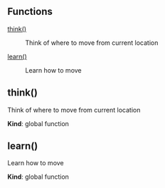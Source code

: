 ## Functions

<dl>
<dt><a href="#think">think()</a></dt>
<dd><p>Think of where to move from current location</p>
</dd>
<dt><a href="#learn">learn()</a></dt>
<dd><p>Learn how to move</p>
</dd>
</dl>

<a name="think"></a>

## think()
Think of where to move from current location

**Kind**: global function  
<a name="learn"></a>

## learn()
Learn how to move

**Kind**: global function  
